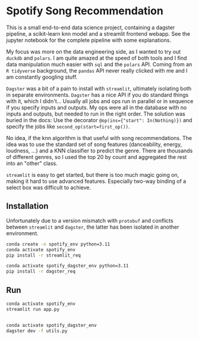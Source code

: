 # Spotify Song Recommendation

This is a small end-to-end data science project, containing a dagster pipeline, a scikit-learn knn model and a streamlit frontend webapp. See the jupyter notebook for the complete pipeline with some explanations. 

My focus was more on the data engineering side, as I wanted to try out `duckdb` and `polars`. I am quite amazed at the speed of both tools and I find data manipulation much easier with `sql` and the `polars` API. Coming from an `R tidyverse` background, the `pandas` API never really clicked with me and I am constantly googling stuff. 

`Dagster` was a bit of a pain to install with `streamlit`, ultimately isolating both in separate environments. `Dagster` has a nice API if you do standard things with it, which I didn't... Usually all jobs and ops run in parallel or in sequence if you specify inputs and outputs. My ops were all in the database with no inputs and outputs, but needed to run in the right order. The solution was buried in the docs: Use the decorator `@op(ins={"start": In(Nothing)})` and specify the jobs like `second_op(start=first_op())`. 

No idea, if the knn algorithm is that useful with song recommendations. The idea was to use the standard set of song features (danceability, energy, loudness, ...) and a KNN classifier to predict the genre. There are thousands of different genres, so I used the top 20 by count and aggregated the rest into an "other" class. 

`streamlit` is easy to get started, but there is too much magic going on, making it hard to use advanced features. Especially two-way binding of a select box was difficult to achieve. 


## Installation

Unfortunately due to a version mismatch with `protobuf` and conflicts between `streamlit` and `dagster`, the latter has been isolated in another environment. 

```sh
conda create -n spotify_env python=3.11
conda activate spotify_env
pip install -r streamlit_req

conda activate spotify_dagster_env python=3.11
pip install -r dagster_req
```

## Run

```sh
conda activate spotify_env
streamlit run app.py


conda activate spotify_dagster_env
dagster dev -f utils.py
```